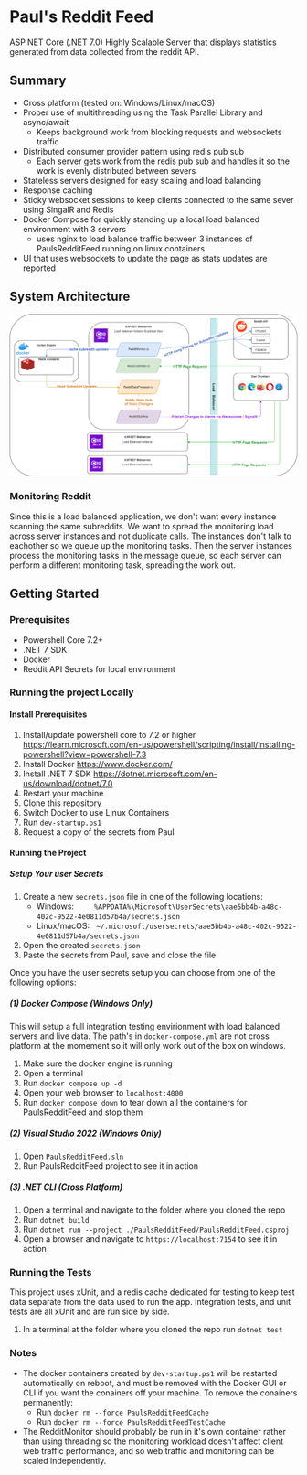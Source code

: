 # Paul's Reddit Feed

ASP.NET Core (.NET 7.0) Highly Scalable Server that displays statistics generated from data collected from the reddit API.

## Summary

- Cross platform (tested on: Windows/Linux/macOS)
- Proper use of multithreading using the Task Parallel Library and async/await
  - Keeps background work from blocking requests and websockets traffic
- Distributed consumer provider pattern using redis pub sub
  - Each server gets work from the redis pub sub and handles it so the work is evenly distributed between severs
- Stateless servers designed for easy scaling and load balancing
- Response caching
- Sticky websocket sessions to keep clients connected to the same sever using SingalR and Redis
- Docker Compose for quickly standing up a local load balanced environment with 3 servers
  - uses nginx to load balance traffic between 3 instances of PaulsRedditFeed running on linux containers
- UI that uses websockets to update the page as stats updates are reported

## System Architecture

![PaulsRedditFeed Software Architecture Diagram](AppArchitecture.png?raw=true "Title")

### Monitoring Reddit

Since this is a load balanced application, we don't want every instance scanning the same subreddits. We want to spread the monitoring load across
server instances and not duplicate calls. The instances don't talk to eachother so we queue up the monitoring tasks. Then the server instances
process the monitoring tasks in the message queue, so each server can perform a different monitoring task, spreading the work out.

## Getting Started

### Prerequisites

- Powershell Core 7.2+
- .NET 7 SDK
- Docker
- Reddit API Secrets for local environment

### Running the project Locally

#### Install Prerequisites

1. Install/update powershell core to 7.2 or higher https://learn.microsoft.com/en-us/powershell/scripting/install/installing-powershell?view=powershell-7.3
1. Install Docker https://www.docker.com/
1. Install .NET 7 SDK https://dotnet.microsoft.com/en-us/download/dotnet/7.0
1. Restart your machine
1. Clone this repository
1. Switch Docker to use Linux Containers
1. Run `dev-startup.ps1`
1. Request a copy of the secrets from Paul

#### Running the Project

##### Setup Your user Secrets

1. Create a new `secrets.json` file in one of the following locations:
   - Windows: &nbsp;&nbsp;&nbsp;&nbsp;&nbsp;&nbsp;&nbsp;&nbsp;`%APPDATA%\Microsoft\UserSecrets\aae5bb4b-a48c-402c-9522-4e0811d57b4a/secrets.json`
   - Linux/macOS: &nbsp;&nbsp;`~/.microsoft/usersecrets/aae5bb4b-a48c-402c-9522-4e0811d57b4a/secrets.json`
1. Open the created `secrets.json`
1. Paste the secrets from Paul, save and close the file

Once you have the user secrets setup you can choose from one of the following options:

##### (1) Docker Compose (Windows Only)

This will setup a full integration testing envirionment with load balanced servers and live data.
The path's in `docker-compose.yml` are not cross platform at the momement so it will only work out of the box on windows.

1. Make sure the docker engine is running
1. Open a terminal
1. Run `docker compose up -d`
1. Open your web browser to `localhost:4000`
1. Run `docker compose down` to tear down all the containers for PaulsRedditFeed and stop them

##### (2) Visual Studio 2022 (Windows Only)

1. Open `PaulsRedditFeed.sln`
1. Run PaulsRedditFeed project to see it in action

##### (3) .NET CLI (Cross Platform)

1. Open a terminal and navigate to the folder where you cloned the repo
1. Run `dotnet build`
1. Run `dotnet run --project ./PaulsRedditFeed/PaulsRedditFeed.csproj`
1. Open a browser and navigate to `https://localhost:7154` to see it in action

### Running the Tests

This project uses xUnit, and a redis cache dedicated for testing to keep test data separate from the data used to run the app. Integration tests, and unit tests are all xUnit and are run side by side.

1. In a terminal at the folder where you cloned the repo run `dotnet test`

### Notes

- The docker containers created by `dev-startup.ps1` will be restarted automatically on reboot, and must be removed with the Docker GUI or CLI if you want the conainers off your machine. To remove the conainers permanently:
  - Run `docker rm --force PaulsRedditFeedCache`
  - Run `docker rm --force PaulsRedditFeedTestCache`
- The RedditMonitor should probably be run in it's own container rather than using threading so the monitoring workload
  doesn't affect client web traffic performance, and so web traffic and monitoring can be scaled independently.
